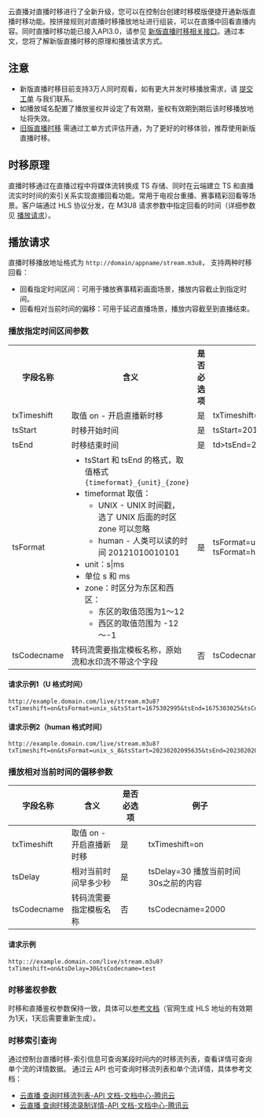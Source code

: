 云直播对直播时移进行了全新升级，您可以在控制台创建时移模版便捷开通新版直播时移功能。按拼接规则对直播时移播放地址进行组装，可以在直播中回看直播内容。同时直播时移功能已接入API3.0，请参见 [新版直播时移相关接口](https://cloud.tencent.com/document/product/267/20456#.E7.9B.B4.E6.92.AD.E6.97.B6.E7.A7.BB.E7.9B.B8.E5.85.B3.E6.8E.A5.E5.8F.A3)。通过本文，您将了解新版直播时移的原理和播放请求方式。

## 注意
- 新版直播时移目前支持3万人同时观看，如有更大并发时移播放需求，请 [提交工单](https://console.cloud.tencent.com/workorder/category) 与我们联系。
- 如播放域名配置了播放鉴权并设定了有效期，鉴权有效期到期后该时移播放地址将失效。
- [旧版直播时移](https://cloud.tencent.com/document/product/267/32742) 需通过工单方式评估开通，为了更好的时移体验，推荐使用新版直播时移。

## 时移原理
直播时移通过在直播过程中将媒体流转换成 TS 存储、同时在云端建立 TS 和直播流实时时间的索引关系实现直播回看功能。常用于电视台重播、赛事精彩回看等场景。客户端通过 HLS 协议分发，在 M3U8 请求参数中指定回看的时间（详细参数见 [播放请求](#play)）。

[](id:play)
## 播放请求
直播时移播放地址格式为 `http://domain/appname/stream.m3u8`， 支持两种时移回看：
- 回看指定时间区间：可用于播放赛事精彩画面场景，播放内容截止到指定时间。
- 回看相对当前时间的偏移：可用于延迟直播场景，播放内容截至到直播结束。

### 播放指定时间区间参数
<table id="setmess">
<tr><th width="14%">字段名称</th><th>含义</th><th>是否必选项</th><th>例子</th>
</tr><tr>
<td>txTimeshift</td>
<td>取值 on - 开启直播新时移</td>
<td>是</td>
<td>txTimeshift=on</td>
</tr><tr>
<td>tsStart</td>
<td>时移开始时间</td>
<td>是</td>
<td>tsStart=20121010010101</td>
</tr><tr>
<td>tsEnd</td>
<td>时移结束时间</td>
<td>是</td>
<td>td>tsEnd=20121010010102</td>
</tr><tr>
<td>tsFormat</td>
<td><ul style="margin:0">
<li>tsStart 和 tsEnd 的格式，取值格式<code>{timeformat}_{unit}_{zone}</code></li>
<li>timeformat 取值：<ul>
<li/>UNIX - UNIX 时间戳， 选了 UNIX 后面的时区 zone 可以忽略
<li/>human - 人类可以读的时间 20121010010101</ul></li>
<li>unit：s|ms</li>
<li>单位 s 和 ms</li>
  <li>zone：时区分为东区和西区：<ul style="margin:0"><li>东区的取值范围为1～12<li>西区的取值范围为 -12～-1</ul></li>
</ul></td>
<td>是</td>
<td>tsFormat=unix_s
tsFormat=human_s_8</td>
</tr><tr>
<td>tsCodecname</td>
<td>转码流需要指定模板名称，原始流和水印流不带这个字段</td>
<td>否</td>
<td>tsCodecname=hd</td>
</tr></table>



#### 请求示例1（U 格式时间）
```
http://example.domain.com/live/stream.m3u8?txTimeshift=on&tsFormat=unix_s&tsStart=1675302995&tsEnd=1675303025&tsCodecname=test
```
#### 请求示例2（human 格式时间）
```
http://example.domain.com/live/stream.m3u8?txTimeshift=on&tsFormat=unix_s_8&tsStart=20230202095635&tsEnd=20230202095705&tsCodecname=test
```

### 播放相对当前时间的偏移参数

| 字段名称    | 含义                    | 是否必选项 | 例子                                |
| ----------- | ----------------------- | ---------- | ----------------------------------- |
| txTimeshift | 取值 on - 开启直播新时移 | 是         | txTimeshift=on                      |
| tsDelay     | 相对当前时间早多少秒    | 是         | tsDelay=30 播放当前时间30s之前的内容 |
| tsCodecname | 转码流需要指定模板名称  | 否         | tsCodecname=2000                    |

#### 请求示例
```
http:://example.domain.com/live/stream.m3u8?txTimeshift=on&tsDelay=30&tsCodecname=test
```
### 时移鉴权参数
时移和直播鉴权参数保持一致，具体可以[参考文档](https://cloud.tencent.com/document/product/267/32463)（官网生成 HLS 地址的有效期为1天，1天后需要重新生成）。

### 时移索引查询
通过控制台直播时移-索引信息可查询某段时间内的时移流列表，查看详情可查询单个流的详情数据。
通过云 API 也可查询时移流列表和单个流详情，具体参考文档：
- [云直播 查询时移流列表-API 文档-文档中心-腾讯云](https://cloud.tencent.com/document/product/267/86090)
- [云直播 查询时移流录制详情-API 文档-文档中心-腾讯云](https://cloud.tencent.com/document/product/267/86091)
